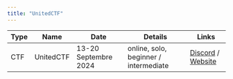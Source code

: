 ```yaml
---
title: "UnitedCTF"
---
```


| Type        | Name        | Date | Details | Links |
| ----------- | ----------- |  --- |   ---   |  ---  |
| CTF | UnitedCTF  | 13-20 Septembre 2024 |  online, solo, beginner / intermediate  | [Discord](https://discord.gg/ENtN9zyP) / [Website](https://unitedctf.ca/) |

